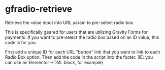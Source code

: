 # gfradio-retrieve
Retrieve the value input into URL param to pre-select radio box

This is specifically geared for users that are utilizing Gravity Forms for payments. If you want to pre-select the radio box based on an ID value, this code is for you. 

First add a unique ID for each URL "button" link that you want to link to each Radio Box option. Then add the code in the script into the footer. (IE: you can use an Elementor HTML block, for example)
